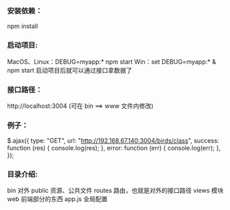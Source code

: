 ### 安装依赖：
npm install

### 启动项目:
MacOS、Linux：DEBUG=myapp:* npm start
Win：set DEBUG=myapp:* & npm start
启动项目后就可以通过接口拿数据了

### 接口路径：
http://localhost:3004   (可在 bin ==> www 文件内修改)

### 例子：
$.ajax({
   type: "GET",
   url: "http://192.168.67.140:3004/birds/class",
   success: function (res) {
      console.log(res);
   },
   error: function (err) {
      console.log(err);
   },
});

### 目录介绍:
bin     对外
public  资源、公共文件
routes  路由，也就是对外的接口路径
views   模块
web     前端部分的东西
app.js  全局配置
